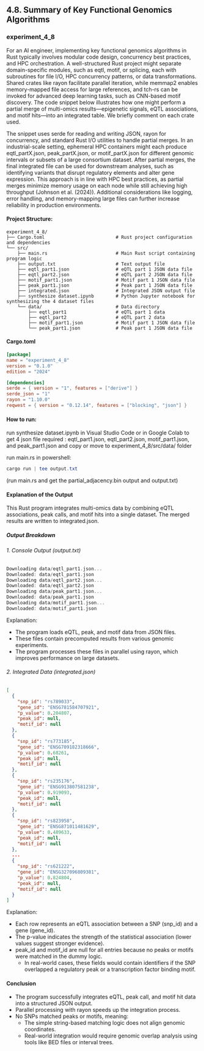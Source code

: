 
## 4.8. Summary of Key Functional Genomics Algorithms

### experiment_4_8

For an AI engineer, implementing key functional genomics algorithms in Rust typically involves modular code design, concurrency best practices, and HPC orchestration. A well-structured Rust project might separate domain-specific modules, such as eqtl, motif, or splicing, each with subroutines for file I/O, HPC concurrency patterns, or data transformations. Shared crates like rayon facilitate parallel iteration, while memmap2 enables memory-mapped file access for large references, and tch-rs can be invoked for advanced deep learning tasks, such as CNN-based motif discovery. The code snippet below illustrates how one might perform a partial merge of multi-omics results—epigenetic signals, eQTL associations, and motif hits—into an integrated table. We briefly comment on each crate used.

The snippet uses serde for reading and writing JSON, rayon for concurrency, and standard Rust I/O utilities to handle partial merges. In an industrial-scale setting, ephemeral HPC containers might each produce eqtl_partX.json, peak_partX.json, or motif_partX.json for different genomic intervals or subsets of a large consortium dataset. After partial merges, the final integrated file can be used for downstream analyses, such as identifying variants that disrupt regulatory elements and alter gene expression. This approach is in line with HPC best practices, as partial merges minimize memory usage on each node while still achieving high throughput (Johnson et al. (2024)). Additional considerations like logging, error handling, and memory-mapping large files can further increase reliability in production environments.

#### Project Structure:

```plaintext
experiment_4_8/
├── Cargo.toml                          # Rust project configuration and dependencies
└── src/
    ├── main.rs                         # Main Rust script containing program logic
    ├── output.txt                      # Text output file
    ├── eqtl_part1.json                 # eQTL part 1 JSON data file
    ├── eqtl_part2.json                 # eQTL part 2 JSON data file
    ├── motif_part1.json                # Motif part 1 JSON data file
    ├── peak_part1.json                 # Peak part 1 JSON data file
    ├── integrated.json                 # Integrated JSON output file
    ├── synthesize dataset.ipynb        # Python Jupyter notebook for synthesizing the 4 dataset files
    └── data/                           # Data directory
        ├── eqtl_part1                  # eQTL part 1 data
        ├── eqtl_part2                  # eQTL part 2 data
        ├── motif_part1.json            # Motif part 1 JSON data file
        └── peak_part1.json             # Peak part 1 JSON data file
```
    
#### Cargo.toml

```toml
[package]
name = "experiment_4_8"
version = "0.1.0"
edition = "2024"

[dependencies]
serde = { version = "1", features = ["derive"] }
serde_json = "1"
rayon = "1.10.0"
reqwest = { version = "0.12.14", features = ["blocking", "json"] }
```

#### How to run:

run synthesize dataset.ipynb in Visual Studio Code or in Google Colab to get 4 json file required : eqtl_part1.json, eqtl_part2.json, motif_part1.json, and peak_part1.json and copy or move to experiment_4_8/src/data/ folder 

run main.rs in powershell:

```powershell
cargo run | tee output.txt
```

(run main.rs and get the partial_adjacency.bin output and output.txt)


#### Explanation of the Output
This Rust program integrates multi-omics data by combining eQTL associations, peak calls, and motif hits into a single dataset. The merged results are written to integrated.json.

#####  Output Breakdown

###### 1. Console Output (output.txt)

```rust
Downloading data/eqtl_part1.json...
Downloaded: data/eqtl_part1.json
Downloading data/eqtl_part2.json...
Downloaded: data/eqtl_part2.json
Downloading data/peak_part1.json...
Downloaded: data/peak_part1.json
Downloading data/motif_part1.json...
Downloaded: data/motif_part1.json
```

Explanation:

* The program loads eQTL, peak, and motif data from JSON files.
* These files contain precomputed results from various genomic experiments.
* The program processes these files in parallel using rayon, which improves performance on large datasets.

###### 2. Integrated Data (integrated.json)

```json
[
  {
    "snp_id": "rs789033",
    "gene_id": "ENSG781584707921",
    "p_value": 0.204807,
    "peak_id": null,
    "motif_id": null
  },
  {
    "snp_id": "rs773185",
    "gene_id": "ENSG709182318666",
    "p_value": 0.68261,
    "peak_id": null,
    "motif_id": null
  },
  {
    "snp_id": "rs235176",
    "gene_id": "ENSG913807581238",
    "p_value": 0.919093,
    "peak_id": null,
    "motif_id": null
  },
  {
    "snp_id": "rs823958",
    "gene_id": "ENSG871011481629",
    "p_value": 0.489633,
    "peak_id": null,
    "motif_id": null
  },
  ...
  {
    "snp_id": "rs621222",
    "gene_id": "ENSG327096809381",
    "p_value": 0.824804,
    "peak_id": null,
    "motif_id": null
  }
]
```

Explanation:

* Each row represents an eQTL association between a SNP (snp_id) and a gene (gene_id).
* The p-value indicates the strength of the statistical association (lower values suggest stronger evidence).
* peak_id and motif_id are null for all entries because no peaks or motifs were matched in the dummy logic.
  * In real-world cases, these fields would contain identifiers if the SNP overlapped a regulatory peak or a transcription factor binding motif.

#### Conclusion
* The program successfully integrates eQTL, peak call, and motif hit data into a structured JSON output.
* Parallel processing with rayon speeds up the integration process.
* No SNPs matched peaks or motifs, meaning:
  * The simple string-based matching logic does not align genomic coordinates.
  * Real-world integration would require genomic overlap analysis using tools like BED files or interval trees.
